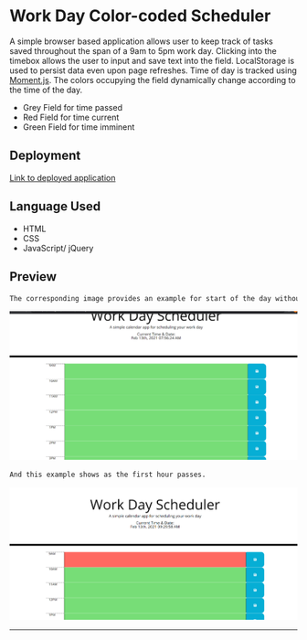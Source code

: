 # Work Day Color-coded Scheduler


A simple browser based application allows user to keep track of tasks saved throughout the span of a 9am to 5pm work day. Clicking into the timebox allows the user to input and save text into the field. LocalStorage is used to persist data even upon page refreshes. Time of day is tracked using [Moment.js](https://momentjs.com/). The colors occupying the field dynamically change according to the time of the day. 

- Grey Field for time passed
- Red Field for time current
- Green Field for time imminent

## Deployment
[Link to deployed application](https://gelonejt.github.io/workDaySched2021/.)


## Language Used
- HTML
- CSS
- JavaScript/ jQuery 

## Preview

```md
The corresponding image provides an example for start of the day without any text included in the timebox.
```

![Color-coded event calendar.](Assets\images\workSchedImage1.png)


```md
And this example shows as the first hour passes.
```
![Color-coded event calendar.](Assets\images\workSchedImage2.png)

- - -